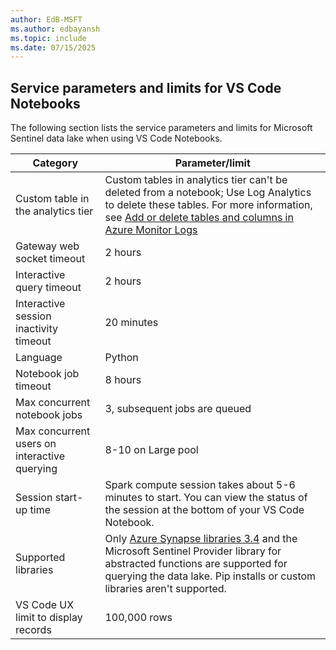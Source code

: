```yaml
---
author: EdB-MSFT
ms.author: edbayansh
ms.topic: include
ms.date: 07/15/2025
---
```


## Service parameters and limits for VS Code Notebooks


The following section lists the service parameters and limits for Microsoft Sentinel data lake when using VS Code Notebooks.

|Category|Parameter/limit|
|---|---|
|Custom table in the analytics tier|Custom tables in analytics tier can't be deleted from a notebook; Use Log Analytics to delete these tables. For more information, see [Add or delete tables and columns in Azure Monitor Logs](/azure/azure-monitor/logs/create-custom-table?tabs=azure-portal-1%2Cazure-portal-2%2Cazure-portal-3#delete-a-table)|
|Gateway web socket timeout|2 hours|
|Interactive query timeout|2 hours|
|Interactive session inactivity timeout|20 minutes|
|Language|Python|
|Notebook job timeout| 8 hours|
|Max concurrent notebook jobs|3, subsequent jobs are queued|
|Max concurrent users on interactive querying|8-10 on Large pool|
|Session start-up time|Spark compute session takes about 5-6 minutes to start. You can view the status of the session at the bottom of your VS Code Notebook.|
|Supported libraries|Only [Azure Synapse libraries 3.4](https://github.com/microsoft/synapse-spark-runtime/tree/main#readme) and the Microsoft Sentinel Provider library for abstracted functions are supported for querying the data lake. Pip installs or custom libraries aren't supported.|
|VS Code UX limit to display records|100,000 rows|
